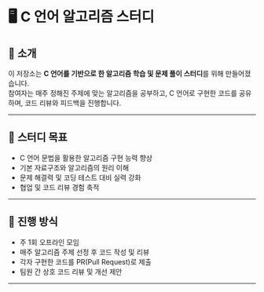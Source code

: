 # 🖥️ C 언어 알고리즘 스터디

## 📌 소개

이 저장소는 **C 언어를 기반으로 한 알고리즘 학습 및 문제 풀이 스터디**를 위해 만들어졌습니다.  
참여자는 매주 정해진 주제에 맞는 알고리즘을 공부하고, C 언어로 구현한 코드를 공유하며, 코드 리뷰와 피드백을 진행합니다.

---

## 🎯 스터디 목표

- C 언어 문법을 활용한 알고리즘 구현 능력 향상
- 기본 자료구조와 알고리즘의 원리 이해
- 문제 해결력 및 코딩 테스트 대비 실력 강화
- 협업 및 코드 리뷰 경험 축적

---

## 📅 진행 방식

- 주 1회 오프라인 모임
- 매주 알고리즘 주제 선정 후 코드 작성 및 리뷰
- 각자 구현한 코드를 PR(Pull Request)로 제출
- 팀원 간 상호 코드 리뷰 및 개선 제안

---
